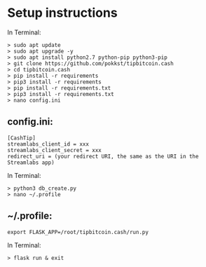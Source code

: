 # Setup instructions

In Terminal:

```
> sudo apt update
> sudo apt upgrade -y
> sudo apt install python2.7 python-pip python3-pip
> git clone https://github.com/pokkst/tipbitcoin.cash
> cd tipbitcoin.cash
> pip install -r requirements
> pip3 install -r requirements
> pip install -r requirements.txt
> pip3 install -r requirements.txt
> nano config.ini
```

## config.ini:

```
[CashTip]
streamlabs_client_id = xxx
streamlabs_client_secret = xxx
redirect_uri = (your redirect URI, the same as the URI in the Streamlabs app)
```

In Terminal:

```
> python3 db_create.py
> nano ~/.profile
```

## ~/.profile:

```
export FLASK_APP=/root/tipbitcoin.cash/run.py
```
	
In Terminal:

```
> flask run & exit
```
